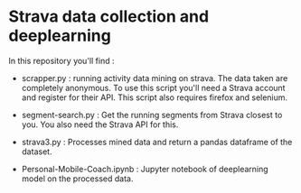 # Strava data collection and deeplearning

In this repository you'll find : 

  * scrapper.py : running activity data mining on strava. The data taken are completely anonymous. To use this script you'll need a Strava account and register for their API. This script also requires firefox and selenium.
  
  * segment-search.py : Get the running segments from Strava closest to you. You also need the Strava API for this.
  
  * strava3.py : Processes mined data and return a pandas dataframe of the dataset.
  
  * Personal-Mobile-Coach.ipynb : Jupyter notebook of deeplearning model on the processed data.

